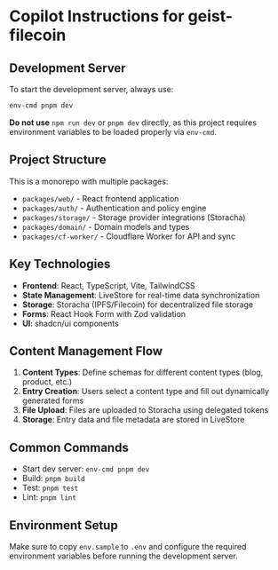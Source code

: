 # Copilot Instructions for geist-filecoin

## Development Server

To start the development server, always use:

```bash
env-cmd pnpm dev
```

**Do not use** `npm run dev` or `pnpm dev` directly, as this project requires environment variables to be loaded properly via `env-cmd`.

## Project Structure

This is a monorepo with multiple packages:
- `packages/web/` - React frontend application
- `packages/auth/` - Authentication and policy engine
- `packages/storage/` - Storage provider integrations (Storacha)
- `packages/domain/` - Domain models and types
- `packages/cf-worker/` - Cloudflare Worker for API and sync

## Key Technologies

- **Frontend**: React, TypeScript, Vite, TailwindCSS
- **State Management**: LiveStore for real-time data synchronization
- **Storage**: Storacha (IPFS/Filecoin) for decentralized file storage
- **Forms**: React Hook Form with Zod validation
- **UI**: shadcn/ui components

## Content Management Flow

1. **Content Types**: Define schemas for different content types (blog, product, etc.)
2. **Entry Creation**: Users select a content type and fill out dynamically generated forms
3. **File Upload**: Files are uploaded to Storacha using delegated tokens
4. **Storage**: Entry data and file metadata are stored in LiveStore

## Common Commands

- Start dev server: `env-cmd pnpm dev`
- Build: `pnpm build`
- Test: `pnpm test`
- Lint: `pnpm lint`

## Environment Setup

Make sure to copy `env.sample` to `.env` and configure the required environment variables before running the development server.

